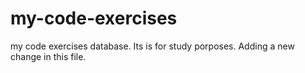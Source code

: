 # my-code-exercises
my code exercises database. Its is for study porposes. Adding a new change in this file.
